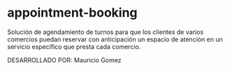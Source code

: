 # appointment-booking

Solución de agendamiento de turnos para que
los clientes de varios comercios puedan reservar
con anticipación un espacio de atención en un
servicio específico que presta cada comercio.

DESARROLLADO POR: Mauricio Gomez

